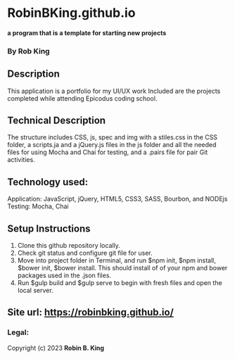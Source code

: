 # RobinBKing.github.io
#### a program that is a template for starting new projects

### By Rob King

## Description
This application is a portfolio for my UI/UX work
Included are the projects completed while attending Epicodus coding school.

## Technical Description
The structure includes CSS, js, spec and img with a stiles.css in the CSS folder, a scripts.ja and a jQuery.js files in the js folder and all the needed files for using Mocha and Chai for testing, and a .pairs file for pair Git activities.

## Technology used:
Application: JavaScript, jQuery, HTML5, CSS3, SASS, Bourbon, and NODEjs
Testing: Mocha, Chai

## Setup Instructions
1. Clone this github repository locally.
2. Check git status and configure git file for user.
3. Move into project folder in Terminal, and run $npm init, $npm install, $bower init, $bower install. This should install of of your npm and bower packages used in the .json files.
4. Run $gulp build and $gulp serve to begin with fresh files and open the local server.

## Site url: https://robinbking.github.io/

### Legal:
Copyright (c) 2023 **Robin B. King**
